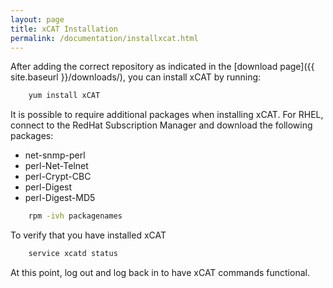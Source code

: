 ```yaml
---
layout: page
title: xCAT Installation
permalink: /documentation/installxcat.html
---
```


After adding the correct repository as indicated in the [download page]({{ site.baseurl }}/downloads/), you can install xCAT by running:
```sh
	yum install xCAT
```
It is possible to require additional packages when installing xCAT. 
For RHEL, connect to the RedHat Subscription Manager and download the following packages: 
* net-snmp-perl
* perl-Net-Telnet
* perl-Crypt-CBC
* perl-Digest
* perl-Digest-MD5

```sh
	rpm -ivh packagenames
```

To verify that you have installed xCAT
```sh
    service xcatd status
```
At this point, log out and log back in to have xCAT commands functional.

